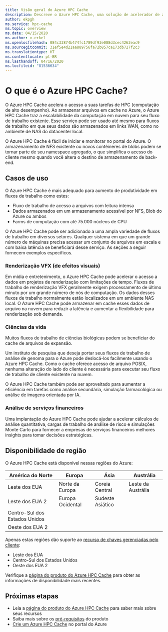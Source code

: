 ```yaml
---
title: Visão geral do Azure HPC Cache
description: Descreve o Azure HPC Cache, uma solução de acelerador de acesso a arquivos para computação de alto desempenho
author: ekpgh
ms.service: hpc-cache
ms.topic: overview
ms.date: 04/15/2020
ms.author: v-erkel
ms.openlocfilehash: 084c33874b474fc1789df93e088d3cec4263eac9
ms.sourcegitcommit: 31ef5e4d21aa889756fa72b857ca173db727f2c3
ms.translationtype: HT
ms.contentlocale: pt-BR
ms.lasthandoff: 04/16/2020
ms.locfileid: "81536634"
---
```

# <a name="what-is-azure-hpc-cache"></a>O que é o Azure HPC Cache?

O Azure HPC Cache acelera o acesso a suas tarefas de HPC (computação de alto desempenho). Ao armazenar arquivos em cache no Azure, o Azure HPC Cache traz a escalabilidade da computação em nuvem para seu fluxo de trabalho existente. Esse serviço pode ser usado até mesmo para fluxos de trabalho em que seus dados são armazenados em links WAN, como no ambiente de NAS do datacenter local.

O Azure HPC Cache é fácil de iniciar e monitorar no portal do Azure. O armazenamento de NFS existente ou novos contêineres de blobs podem se tornar parte de seu namespace agregado, o que simplifica o acesso do cliente mesmo quando você altera o destino de armazenamento de back-end.

## <a name="use-cases"></a>Casos de uso

O Azure HPC Cache é mais adequado para aumento de produtividade em fluxos de trabalho como estes:

* Fluxo de trabalho de acesso a arquivos com leitura intensa
* Dados armazenados em um armazenamento acessível por NFS, Blob do Azure ou ambos
* Farms de computação com até 75.000 núcleos de CPU

O Azure HPC Cache pode ser adicionado a uma ampla variedade de fluxos de trabalho em diversos setores. Qualquer sistema em que um grande número de máquinas precisa acessar um conjunto de arquivos em escala e com baixa latência se beneficiará desse serviço. As seções a seguir fornecem exemplos específicos.

### <a name="visual-effects-vfx-rendering"></a>Renderização VFX (de efeitos visuais)

Em mídia e entretenimento, o Azure HPC Cache pode acelerar o acesso a dados em projetos de renderização com limitações de tempo. Fluxos de trabalho de renderização VFX geralmente exigem processamento de último minuto por um grande número de nós de computação. Os dados desses fluxos de trabalho normalmente estão localizados em um ambiente NAS local. O Azure HPC Cache pode armazenar em cache esses dados de arquivo na nuvem para reduzir a latência e aumentar a flexibilidade para renderização sob demanda.

### <a name="life-sciences"></a>Ciências da vida

Muitos fluxos de trabalho de ciências biológicas podem se beneficiar do cache de arquivos de expansão.

Um instituto de pesquisa que deseja portar seus fluxos de trabalho de análise de genoma para o Azure pode deslocá-los facilmente usando o Azure HPC Cache. Como o cache oferece acesso de arquivo POSIX, nenhuma alteração do lado do cliente é necessária para executar seu fluxo de trabalho de cliente existente na nuvem.

O Azure HPC Cache também pode ser aproveitado para aumentar a eficiência em tarefas como análise secundária, simulação farmacológica ou análise de imagens orientada por IA.

### <a name="financial-services-analytics"></a>Análise de serviços financeiros

Uma implantação do Azure HPC Cache pode ajudar a acelerar cálculos de análise quantitativa, cargas de trabalho de análise de risco e simulações Monte Carlo para fornecer a empresas de serviços financeiros melhores insights para tomar decisões estratégicas.

## <a name="region-availability"></a>Disponibilidade de região

O Azure HPC Cache está disponível nessas regiões do Azure:

| América do Norte      | Europa         | Ásia            | Austrália      |
|--------------------|----------------|-----------------|----------------|
| Leste dos EUA            | Norte da Europa   | Coreia Central   | Leste da Austrália |
| Leste dos EUA 2          | Europa Ocidental    | Sudeste Asiático  |               |
| Centro-Sul dos Estados Unidos | | | |
| Oeste dos EUA 2        | | | |

Apenas estas regiões dão suporte ao [recurso de chaves gerenciadas pelo cliente](customer-keys.md):

* Leste dos EUA
* Centro-Sul dos Estados Unidos
* Oeste dos EUA 2

Verifique a [página do produto do Azure HPC Cache](https://azure.microsoft.com/services/hpc-cache) para obter as informações de disponibilidade mais recentes.

## <a name="next-steps"></a>Próximas etapas

* Leia a [página do produto do Azure HPC Cache](https://azure.microsoft.com/services/hpc-cache) para saber mais sobre seus recursos
* Saiba mais sobre os [pré-requisitos](hpc-cache-prereqs.md) do produto
* [Crie um Azure HPC Cache](hpc-cache-create.md) no portal do Azure
